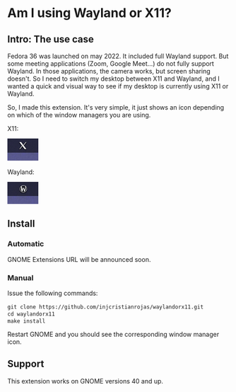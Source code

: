 # Am I using Wayland or X11?

## Intro: The use case

Fedora 36 was launched on may 2022. It included full Wayland support. But some
meeting applications (Zoom, Google Meet...) do not fully support Wayland. In
those applications, the camera works, but screen sharing doesn't. So I need to
switch my desktop between X11 and Wayland, and I wanted a quick and visual way
to see if my desktop is currently using X11 or Wayland.

So, I made this extension. It's very simple, it just shows an icon depending
on which of the window managers you are using.

X11:

![X11](img/x.png)

Wayland:

![X11](img/wayland.png)



## Install

### Automatic

GNOME Extensions URL will be announced soon.

### Manual

Issue the following commands:

```
git clone https://github.com/injcristianrojas/waylandorx11.git
cd waylandorx11
make install
```

Restart GNOME and you should see the corresponding window manager icon.

## Support

This extension works on GNOME versions 40 and up.